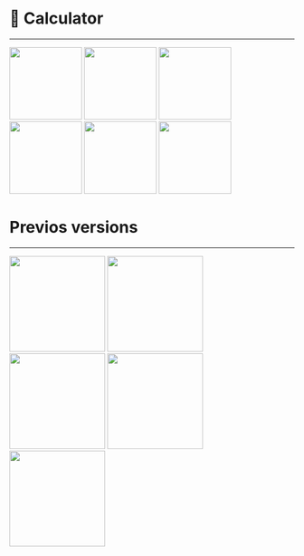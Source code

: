 # :closed_book: **Calculator**
-----------------------------------

<a href="url"><img src="https://user-images.githubusercontent.com/45872071/79772463-8c6c9900-8349-11ea-9f59-047c9e44ca02.jpg" width="128" ></a>
<a href="url"><img src="https://user-images.githubusercontent.com/45872071/79772467-8d052f80-8349-11ea-876d-30e068d7ab85.jpg" width="128" ></a>
<a href="url"><img src="https://user-images.githubusercontent.com/45872071/79772470-8d9dc600-8349-11ea-8a9a-b6f80458d268.jpg" width="128" ></a>
<a href="url"><img src="https://user-images.githubusercontent.com/45872071/79772473-8d9dc600-8349-11ea-8dee-0a718ac2aa76.jpg" width="128" ></a>
<a href="url"><img src="https://user-images.githubusercontent.com/45872071/79772475-8e365c80-8349-11ea-8a3d-9940e9f5fd01.jpg" width="128" ></a>
<a href="url"><img src="https://user-images.githubusercontent.com/45872071/79772478-8ecef300-8349-11ea-87f3-d69ac22a44e9.jpg" width="128" ></a>




# **Previos versions**
-----------------------------------
<a href="url"><img src="https://user-images.githubusercontent.com/45872071/59721377-a5448380-923a-11e9-939d-d0f3575bab27.png" width="169" ></a>
<a href="url"><img src="https://user-images.githubusercontent.com/45872071/59720971-9c9f7d80-9239-11e9-9946-45f8137f8414.jpg" width="169" ></a>
<a href="url"><img src="https://user-images.githubusercontent.com/45872071/59721455-d6bd4f00-923a-11e9-84b4-bbf9409ac862.jpg" width="169" ></a>
<a href="url"><img src="https://user-images.githubusercontent.com/45872071/59570234-82856400-90ae-11e9-91ef-37d26631ad95.png" width="169" ></a>
<a href="url"><img src="https://user-images.githubusercontent.com/45872071/59721494-e89ef200-923a-11e9-86eb-e819f8495e0b.png" width="169" ></a>
